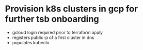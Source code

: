
# Provision k8s clusters in gcp for further tsb onboarding

- gcloud login required prior to terraform apply
- registers public ip of a first cluster in dns 
- populates kubectx

